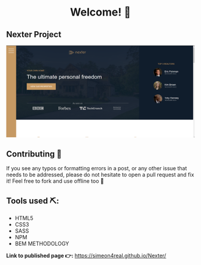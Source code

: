 
# <center>Welcome! 👋</center>

## Nexter Project


![Nexter Project Snapshot](img/nexter.PNG)

## Contributing 🤝

If you see any typos or formatting errors in a post, or any other issue that needs to be addressed, please do not hesitate to open a pull request and fix it! Feel free to fork and use offline too 🙌

## Tools used ⛏: 
* HTML5
* CSS3
* SASS
* NPM
* BEM METHODOLOGY 


**Link to published page 👉:** https://simeon4real.github.io/Nexter/

